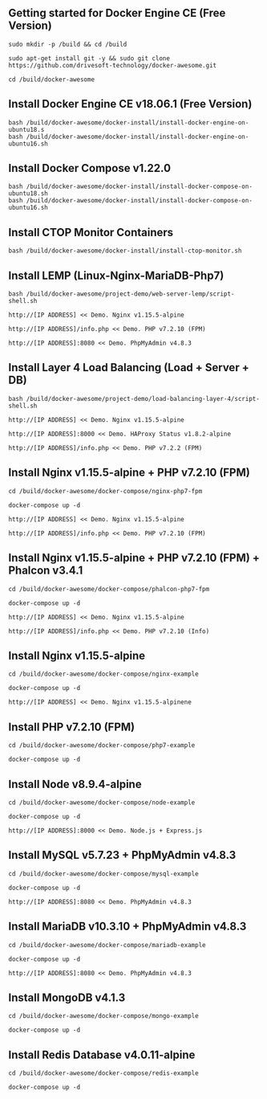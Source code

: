 Getting started for Docker Engine CE (Free Version)
---------------------------------------------------

```
sudo mkdir -p /build && cd /build

sudo apt-get install git -y && sudo git clone https://github.com/drivesoft-technology/docker-awesome.git

cd /build/docker-awesome
```


Install Docker Engine CE v18.06.1 (Free Version)
---------------------------------------------------

```
bash /build/docker-awesome/docker-install/install-docker-engine-on-ubuntu18.s
bash /build/docker-awesome/docker-install/install-docker-engine-on-ubuntu16.sh
```


Install Docker Compose v1.22.0
---------------------------------------------------

```
bash /build/docker-awesome/docker-install/install-docker-compose-on-ubuntu18.sh
bash /build/docker-awesome/docker-install/install-docker-compose-on-ubuntu16.sh
```


Install CTOP Monitor Containers
---------------------------------------------------

```
bash /build/docker-awesome/docker-install/install-ctop-monitor.sh
```


Install LEMP (Linux-Nginx-MariaDB-Php7)
---------------------------------------------------

```
bash /build/docker-awesome/project-demo/web-server-lemp/script-shell.sh
```

```
http://[IP ADDRESS] << Demo. Nginx v1.15.5-alpine

http://[IP ADDRESS]/info.php << Demo. PHP v7.2.10 (FPM) 

http://[IP ADDRESS]:8080 << Demo. PhpMyAdmin v4.8.3
```



Install Layer 4 Load Balancing (Load + Server + DB)
---------------------------------------------------

```
bash /build/docker-awesome/project-demo/load-balancing-layer-4/script-shell.sh
```

```
http://[IP ADDRESS] << Demo. Nginx v1.15.5-alpine

http://[IP ADDRESS]:8000 << Demo. HAProxy Status v1.8.2-alpine

http://[IP ADDRESS]/info.php << Demo. PHP v7.2.2 (FPM) 
```


Install Nginx v1.15.5-alpine + PHP v7.2.10 (FPM)
---------------------------------------------------

```
cd /build/docker-awesome/docker-compose/nginx-php7-fpm

docker-compose up -d
```

```
http://[IP ADDRESS] << Demo. Nginx v1.15.5-alpine

http://[IP ADDRESS]/info.php << Demo. PHP v7.2.10 (FPM) 
```


Install Nginx v1.15.5-alpine + PHP v7.2.10 (FPM) + Phalcon v3.4.1
---------------------------------------------------

```
cd /build/docker-awesome/docker-compose/phalcon-php7-fpm

docker-compose up -d
```

```
http://[IP ADDRESS] << Demo. Nginx v1.15.5-alpine

http://[IP ADDRESS]/info.php << Demo. PHP v7.2.10 (Info) 
```


Install Nginx v1.15.5-alpine
---------------------------------------------------

```
cd /build/docker-awesome/docker-compose/nginx-example

docker-compose up -d
```

```
http://[IP ADDRESS] << Demo. Nginx v1.15.5-alpinene
```


Install PHP v7.2.10 (FPM)
---------------------------------------------------

```
cd /build/docker-awesome/docker-compose/php7-example

docker-compose up -d
```


Install Node v8.9.4-alpine
---------------------------------------------------

```
cd /build/docker-awesome/docker-compose/node-example

docker-compose up -d
```

```
http://[IP ADDRESS]:8000 << Demo. Node.js + Express.js
```


Install MySQL v5.7.23 + PhpMyAdmin v4.8.3
---------------------------------------------------

```
cd /build/docker-awesome/docker-compose/mysql-example

docker-compose up -d
```

```
http://[IP ADDRESS]:8080 << Demo. PhpMyAdmin v4.8.3
```


Install MariaDB v10.3.10 + PhpMyAdmin v4.8.3
---------------------------------------------------

```
cd /build/docker-awesome/docker-compose/mariadb-example

docker-compose up -d
```

```
http://[IP ADDRESS]:8080 << Demo. PhpMyAdmin v4.8.3
```


Install MongoDB v4.1.3
---------------------------------------------------

```
cd /build/docker-awesome/docker-compose/mongo-example

docker-compose up -d
```


Install Redis Database v4.0.11-alpine
---------------------------------------------------

```
cd /build/docker-awesome/docker-compose/redis-example

docker-compose up -d
```

